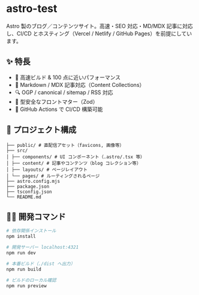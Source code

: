 # astro-test

Astro 製のブログ／コンテンツサイト。高速・SEO 対応・MD/MDX 記事に対応し、CI/CD とホスティング（Vercel / Netlify / GitHub Pages）を前提にしています。

## ✨ 特長

- 🚀 高速ビルド & 100 点に近いパフォーマンス
- 📝 Markdown / MDX 記事対応（Content Collections）
- 🔍 OGP / canonical / sitemap / RSS 対応
- 🧾 型安全なフロントマター（Zod）
- 🤖 GitHub Actions で CI/CD 構築可能

## 📁 プロジェクト構成
```
├── public/ # 直配信アセット（favicons, 画像等）
├── src/
│ ├── components/ # UI コンポーネント（.astro/.tsx 等）
│ ├── content/ # 記事やコンテンツ（blog コレクション等）
│ ├── layouts/ # ページレイアウト
│ └── pages/ # ルーティングされるページ
├── astro.config.mjs
├── package.json
├── tsconfig.json
└── README.md
```

## 🧑‍💻 開発コマンド

```bash
# 依存関係インストール
npm install

# 開発サーバー localhost:4321
npm run dev

# 本番ビルド（./dist へ出力）
npm run build

# ビルドのローカル確認
npm run preview